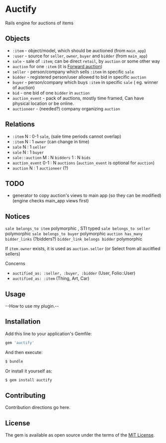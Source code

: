# Auctify
Rails engine for auctions of items

## Objects
- `:item` - object/model, which should be auctioned (from `main_app`)
- `:user` - source for `seller`, `owner`, `buyer` and `bidder` (from `main_app`)
- `sale` - sale of `:item`; can be direct `retail`, by `auction` or some other way
- `auction` for one `:item` (it is [Forward auction](https://en.wikipedia.org/wiki/Forward_auction))
- `seller` - person/company which sells `:item` in specific `sale`
- `bidder` - registered person/user allowed to bid in specific `auction`
- `buyer` - person/company which buys `:item` in specific `sale` ( eg. winner of auction)
- `bid` - one bid of one `bidder` in `auction`
- `auction_event` - pack of auctions, mostly time framed, Can have physical location or be online.
- `auctioneer` - (needed?) company organizing `auction`

## Relations
- `:item` N : 0-1 `sale`, (sale time periods cannot overlap)
- `:item` N : 1 `owner` (can change in time)
- `sale` N : 1 `seller`
- `sale` N : 1 `buyer`
- `sale::auction` M : N `bidders` 1 : N `bids`
- `auction_event` 0-1 : N `auctions`  (`auction_event` is optional for `auction`)
- `auction` N : 1 `auctioneer` (?)


## TODO
- generator to copy auction's views to main app (so they can be modified) (engine checks main_app views first)



## Notices
`sale belongs_to item`  polymorphic , STI typed
`sale belongs_to seller`  polymorphic
`sale belongs_to buyer`  polymorphic
`auction has_many bidder_links` (?bidders?)
`bidder_link belongs bidder` polymorphic

If `item.owner` exists, it is used as `auction.seller` (or Select from all aucitfied sellers)

Concerns
- `auctified_as: :seller, :buyer, :bidder` (User, Folio::User)
- `auctified_as: :item` (Thing, Art, Car)


## Usage
--How to use my plugin.--

## Installation
Add this line to your application's Gemfile:

```ruby
gem 'auctify'
```

And then execute:
```bash
$ bundle
```

Or install it yourself as:
```bash
$ gem install auctify
```

## Contributing
Contribution directions go here.

## License
The gem is available as open source under the terms of the [MIT License](https://opensource.org/licenses/MIT).


